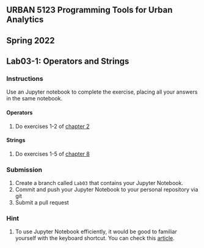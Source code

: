 ## URBAN 5123 Programming Tools for Urban Analytics
## Spring 2022
## Lab03-1: Operators and Strings

### Instructions

Use an Jupyter notebook to complete the exercise, placing all your answers in the same notebook.

#### Operators

1. Do exercises 1-2 of [chapter 2]

#### Strings

1. Do exercises 1-5 of [chapter 8]

### Submission

1. Create a branch called `Lab03` that contains your Jupyter Notebook.
2. Commit and push your Jupyter Notebook to your personal repository via git
3. Submit a pull request

### Hint

1. To use Jupyter Notebook efficiently, it would be good to familiar yourself with the keyboard shortcut. You can check this [article].

[chapter 2]: http://www.greenteapress.com/thinkpython2/html/thinkpython2003.html
[chapter 8]: http://www.greenteapress.com/thinkpython2/html/thinkpython2009.html
[article]: https://www.dataquest.io/blog/jupyter-notebook-tips-tricks-shortcuts/#:~:text=You%20can%20also%20select%20sells,M%20to%20merge%20multiple%20cells.
